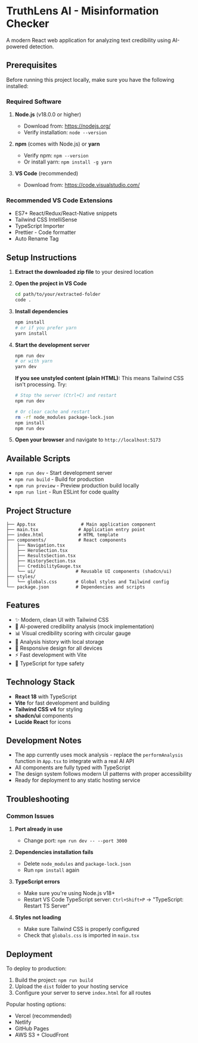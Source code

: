 # TruthLens AI - Misinformation Checker

A modern React web application for analyzing text credibility using AI-powered detection.

## Prerequisites

Before running this project locally, make sure you have the following installed:

### Required Software
1. **Node.js** (v18.0.0 or higher)
   - Download from: https://nodejs.org/
   - Verify installation: `node --version`

2. **npm** (comes with Node.js) or **yarn**
   - Verify npm: `npm --version`
   - Or install yarn: `npm install -g yarn`

3. **VS Code** (recommended)
   - Download from: https://code.visualstudio.com/

### Recommended VS Code Extensions
- ES7+ React/Redux/React-Native snippets
- Tailwind CSS IntelliSense
- TypeScript Importer
- Prettier - Code formatter
- Auto Rename Tag

## Setup Instructions

1. **Extract the downloaded zip file** to your desired location

2. **Open the project in VS Code**
   ```bash
   cd path/to/your/extracted-folder
   code .
   ```

3. **Install dependencies**
   ```bash
   npm install
   # or if you prefer yarn
   yarn install
   ```

4. **Start the development server**
   ```bash
   npm run dev
   # or with yarn
   yarn dev
   ```

   **If you see unstyled content (plain HTML):** This means Tailwind CSS isn't processing. Try:
   ```bash
   # Stop the server (Ctrl+C) and restart
   npm run dev
   
   # Or clear cache and restart
   rm -rf node_modules package-lock.json
   npm install
   npm run dev
   ```

5. **Open your browser** and navigate to `http://localhost:5173`

## Available Scripts

- `npm run dev` - Start development server
- `npm run build` - Build for production
- `npm run preview` - Preview production build locally
- `npm run lint` - Run ESLint for code quality

## Project Structure

```
├── App.tsx                 # Main application component
├── main.tsx               # Application entry point
├── index.html             # HTML template
├── components/            # React components
│   ├── Navigation.tsx
│   ├── HeroSection.tsx
│   ├── ResultsSection.tsx
│   ├── HistorySection.tsx
│   ├── CredibilityGauge.tsx
│   └── ui/               # Reusable UI components (shadcn/ui)
├── styles/
│   └── globals.css       # Global styles and Tailwind config
└── package.json          # Dependencies and scripts
```

## Features

- ✨ Modern, clean UI with Tailwind CSS
- 🎯 AI-powered credibility analysis (mock implementation)
- 📊 Visual credibility scoring with circular gauge
- 📝 Analysis history with local storage
- 🎨 Responsive design for all devices
- ⚡ Fast development with Vite
- 🔧 TypeScript for type safety

## Technology Stack

- **React 18** with TypeScript
- **Vite** for fast development and building
- **Tailwind CSS v4** for styling
- **shadcn/ui** components
- **Lucide React** for icons

## Development Notes

- The app currently uses mock analysis - replace the `performAnalysis` function in `App.tsx` to integrate with a real AI API
- All components are fully typed with TypeScript
- The design system follows modern UI patterns with proper accessibility
- Ready for deployment to any static hosting service

## Troubleshooting

### Common Issues

1. **Port already in use**
   - Change port: `npm run dev -- --port 3000`

2. **Dependencies installation fails**
   - Delete `node_modules` and `package-lock.json`
   - Run `npm install` again

3. **TypeScript errors**
   - Make sure you're using Node.js v18+
   - Restart VS Code TypeScript server: `Ctrl+Shift+P` → "TypeScript: Restart TS Server"

4. **Styles not loading**
   - Make sure Tailwind CSS is properly configured
   - Check that `globals.css` is imported in `main.tsx`

## Deployment

To deploy to production:

1. Build the project: `npm run build`
2. Upload the `dist` folder to your hosting service
3. Configure your server to serve `index.html` for all routes

Popular hosting options:
- Vercel (recommended)
- Netlify
- GitHub Pages
- AWS S3 + CloudFront